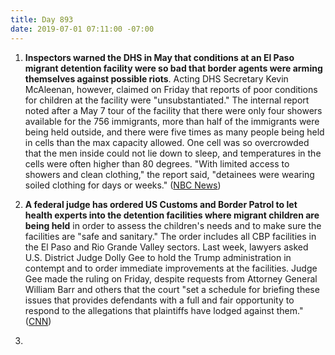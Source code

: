 ```yaml
---
title: Day 893
date: 2019-07-01 07:11:00 -07:00
---
```


1. **Inspectors warned the DHS in May that conditions at an El Paso migrant detention facility were so bad that border agents were arming themselves against possible riots**. Acting DHS Secretary Kevin McAleenan, however, claimed on Friday that reports of poor conditions for children at the facility were "unsubstantiated." The internal report noted after a May 7 tour of the facility that there were only four showers available for the 756 immigrants, more than half of the immigrants were being held outside, and there were five times as many people being held in cells than the max capacity allowed. One cell was so overcrowded that the men inside could not lie down to sleep, and temperatures in the cells were often higher than 80 degrees. "With limited access to showers and clean clothing," the report said, "detainees were wearing soiled clothing for days or weeks." ([NBC News](https://www.nbcnews.com/politics/immigration/dhs-warned-may-border-station-conditions-so-bad-agents-feared-n1025136))

2. **A federal judge has ordered US Customs and Border Patrol to let health experts into the detention facilities where migrant children are being held** in order to assess the children's needs and to make sure the facilities are "safe and sanitary." The order includes all CBP facilities in the El Paso and Rio Grande Valley sectors. Last week, lawyers asked U.S. District Judge Dolly Gee to hold the Trump administration in contempt and to order immediate improvements at the facilities. Judge Gee made the ruling on Friday, despite requests from Attorney General William Barr and others that the court "set a schedule for briefing these issues that provides defendants with a full and fair opportunity to respond to the allegations that plaintiffs have lodged against them." ([CNN](https://www.cnn.com/2019/06/30/us/child-migrant-detention-center-doctors-federal-judge/index.html.))

3. 